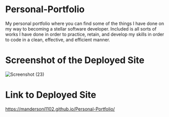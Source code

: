 # Personal-Portfolio
My personal portfolio where you can find some of the things I have done on my way to becoming a stellar software developer. Included is all sorts of works I have done in order to practice, retain, and develop my skills in order to code in a clean, effective, and efficient manner.
# Screenshot of the Deployed Site
![Screenshot (23)](https://github.com/user-attachments/assets/79cd4027-e390-4725-be47-95c9cba430c5)
# Link to Deployed Site
https://mandersoni1102.github.io/Personal-Portfolio/
